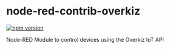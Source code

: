 # node-red-contrib-overkiz

[![npm version](https://img.shields.io/npm/v/node-red-contrib-overkiz.svg)](https://www.npmjs.com/package/node-red-contrib-overkiz)

Node-RED Module to control devices using the Overkiz IoT API
